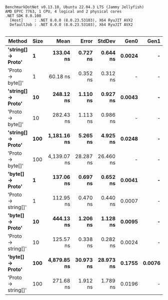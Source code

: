 ```

BenchmarkDotNet v0.13.10, Ubuntu 22.04.3 LTS (Jammy Jellyfish)
AMD EPYC 7763, 1 CPU, 4 logical and 2 physical cores
.NET SDK 8.0.100
  [Host]     : .NET 8.0.0 (8.0.23.53103), X64 RyuJIT AVX2
  DefaultJob : .NET 8.0.0 (8.0.23.53103), X64 RyuJIT AVX2


```
| Method             | Size | Mean        | Error     | StdDev    | Gen0   | Gen1   | Allocated |
|------------------- |----- |------------:|----------:|----------:|-------:|-------:|----------:|
| **&#39;string[] → Proto&#39;** | **1**    |   **133.04 ns** |  **0.727 ns** |  **0.644 ns** | **0.0024** |      **-** |     **208 B** |
| &#39;Proto → byte[]&#39;   | 1    |    60.18 ns |  0.352 ns |  0.312 ns |      - |      - |         - |
| **&#39;string[] → Proto&#39;** | **10**   |   **248.12 ns** |  **1.110 ns** |  **0.927 ns** | **0.0043** |      **-** |     **360 B** |
| &#39;Proto → byte[]&#39;   | 10   |   282.43 ns |  1.113 ns |  0.986 ns |      - |      - |         - |
| **&#39;string[] → Proto&#39;** | **100**  | **1,181.16 ns** |  **5.265 ns** |  **4.925 ns** | **0.0248** |      **-** |    **2224 B** |
| &#39;Proto → byte[]&#39;   | 100  | 4,139.07 ns | 28.287 ns | 26.460 ns |      - |      - |     112 B |
| **&#39;byte[] → Proto&#39;**   | **1**    |   **137.06 ns** |  **0.697 ns** |  **0.652 ns** | **0.0041** |      **-** |     **352 B** |
| &#39;Proto → string[]&#39; | 1    |   112.95 ns |  0.470 ns |  0.440 ns | 0.0007 |      - |      64 B |
| **&#39;byte[] → Proto&#39;**   | **10**   |   **444.13 ns** |  **1.206 ns** |  **1.128 ns** | **0.0095** |      **-** |     **816 B** |
| &#39;Proto → string[]&#39; | 10   |   125.57 ns |  0.338 ns |  0.282 ns | 0.0024 |      - |     208 B |
| **&#39;byte[] → Proto&#39;**   | **100**  | **4,879.85 ns** | **30.973 ns** | **28.973 ns** | **0.1755** | **0.0076** |   **14744 B** |
| &#39;Proto → string[]&#39; | 100  |   271.68 ns |  1.912 ns |  1.789 ns | 0.0196 |      - |    1648 B |
